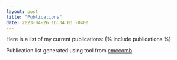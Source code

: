 ```yaml
---
layout: post
title: "Publications"
date: 2023-04-26 16:34:03 -0400
---
```

Here is a list of my current publications:
{% include publications %}

Publication list generated using tool from [cmccomb](https://cmccomb.com/google-scholar-for-github-pages/)
